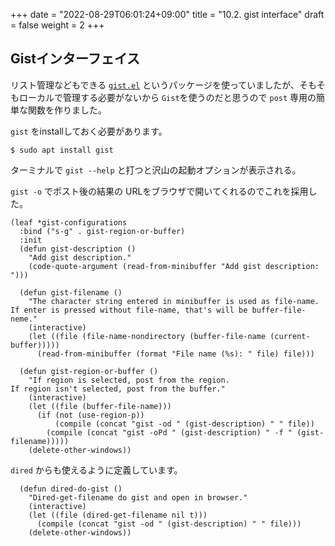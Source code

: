 +++
date = "2022-08-29T06:01:24+09:00"
title = "10.2. gist interface"
draft = false
weight = 2
+++

## Gistインターフェイス
リスト管理などもできる [`gist.el`](https://github.com/defunkt/gist.el) というパッケージを使っていましたが、そもそもローカルで管理する必要がないから `Gist`を使うのだと思うので `post` 専用の簡単な関数を作りました。

`gist` をinstallしておく必要があります。

```shellsession 
$ sudo apt install gist
```
ターミナルで `gist --help` と打つと沢山の起動オプションが表示される。

`gist -o` でポスト後の結果の URLをブラウザで開いてくれるのでこれを採用した。

```elisp
(leaf *gist-configurations
  :bind ("s-g" . gist-region-or-buffer)
  :init
  (defun gist-description ()
	"Add gist description."
	(code-quote-argument (read-from-minibuffer "Add gist description: ")))

  (defun gist-filename ()
	"The character string entered in minibuffer is used as file-name.
If enter is pressed without file-name, that's will be buffer-file-neme."
	(interactive)
	(let ((file (file-name-nondirectory (buffer-file-name (current-buffer)))))
	  (read-from-minibuffer (format "File name (%s): " file) file)))

  (defun gist-region-or-buffer ()
	"If region is selected, post from the region.
If region isn't selected, post from the buffer."
	(interactive)
	(let ((file (buffer-file-name)))
	  (if (not (use-region-p))
		  (compile (concat "gist -od " (gist-description) " " file))
		(compile (concat "gist -oPd " (gist-description) " -f " (gist-filename)))))
	(delete-other-windows))
```
`dired` からも使えるように定義しています。

```elisp
  (defun dired-do-gist ()
	"Dired-get-filename do gist and open in browser."
	(interactive)
	(let ((file (dired-get-filename nil t)))
	  (compile (concat "gist -od " (gist-description) " " file)))
	(delete-other-windows))
```
